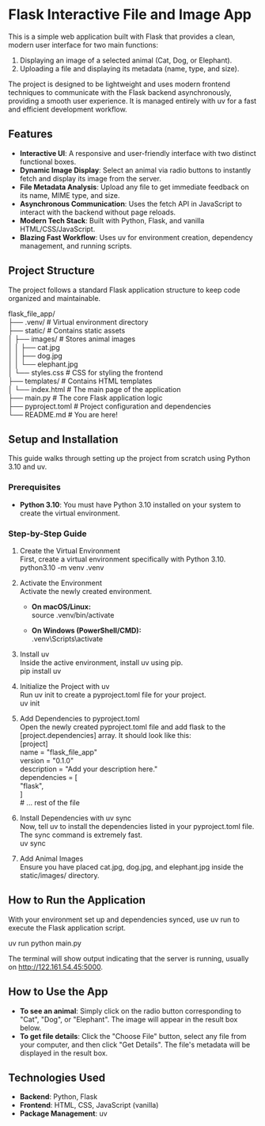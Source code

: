 # **Flask Interactive File and Image App**

This is a simple web application built with Flask that provides a clean, modern user interface for two main functions:

1. Displaying an image of a selected animal (Cat, Dog, or Elephant).  
2. Uploading a file and displaying its metadata (name, type, and size).

The project is designed to be lightweight and uses modern frontend techniques to communicate with the Flask backend asynchronously, providing a smooth user experience. It is managed entirely with uv for a fast and efficient development workflow.

## **Features**

* **Interactive UI**: A responsive and user-friendly interface with two distinct functional boxes.  
* **Dynamic Image Display**: Select an animal via radio buttons to instantly fetch and display its image from the server.  
* **File Metadata Analysis**: Upload any file to get immediate feedback on its name, MIME type, and size.  
* **Asynchronous Communication**: Uses the fetch API in JavaScript to interact with the backend without page reloads.  
* **Modern Tech Stack**: Built with Python, Flask, and vanilla HTML/CSS/JavaScript.  
* **Blazing Fast Workflow**: Uses uv for environment creation, dependency management, and running scripts.

## **Project Structure**

The project follows a standard Flask application structure to keep code organized and maintainable.

flask\_file\_app/  
├── .venv/                   \# Virtual environment directory  
├── static/                  \# Contains static assets  
│   ├── images/              \# Stores animal images  
│   │   ├── cat.jpg  
│   │   ├── dog.jpg  
│   │   └── elephant.jpg  
│   └── styles.css           \# CSS for styling the frontend  
├── templates/               \# Contains HTML templates  
│   └── index.html           \# The main page of the application  
├── main.py                  \# The core Flask application logic  
├── pyproject.toml           \# Project configuration and dependencies  
└── README.md                \# You are here\!

## **Setup and Installation**

This guide walks through setting up the project from scratch using Python 3.10 and uv.

### **Prerequisites**

* **Python 3.10**: You must have Python 3.10 installed on your system to create the virtual environment.

### **Step-by-Step Guide**

1. Create the Virtual Environment  
   First, create a virtual environment specifically with Python 3.10.  
   python3.10 \-m venv .venv

2. Activate the Environment  
   Activate the newly created environment.  
   * **On macOS/Linux:**  
     source .venv/bin/activate

   * **On Windows (PowerShell/CMD):**  
     .venv\\Scripts\\activate

3. Install uv  
   Inside the active environment, install uv using pip.  
   pip install uv

4. Initialize the Project with uv  
   Run uv init to create a pyproject.toml file for your project.  
   uv init

5. Add Dependencies to pyproject.toml  
   Open the newly created pyproject.toml file and add flask to the \[project.dependencies\] array. It should look like this:  
   \[project\]  
   name \= "flask\_file\_app"  
   version \= "0.1.0"  
   description \= "Add your description here."  
   dependencies \= \[  
       "flask",  
   \]  
   \# ... rest of the file

6. Install Dependencies with uv sync  
   Now, tell uv to install the dependencies listed in your pyproject.toml file. The sync command is extremely fast.  
   uv sync

7. Add Animal Images  
   Ensure you have placed cat.jpg, dog.jpg, and elephant.jpg inside the static/images/ directory.

## **How to Run the Application**

With your environment set up and dependencies synced, use uv run to execute the Flask application script.

uv run python main.py

The terminal will show output indicating that the server is running, usually on http://122.161.54.45:5000.


## **How to Use the App**

* **To see an animal**: Simply click on the radio button corresponding to "Cat", "Dog", or "Elephant". The image will appear in the result box below.  
* **To get file details**: Click the "Choose File" button, select any file from your computer, and then click "Get Details". The file's metadata will be displayed in the result box.

## **Technologies Used**

* **Backend**: Python, Flask  
* **Frontend**: HTML, CSS, JavaScript (vanilla)  
* **Package Management**: uv